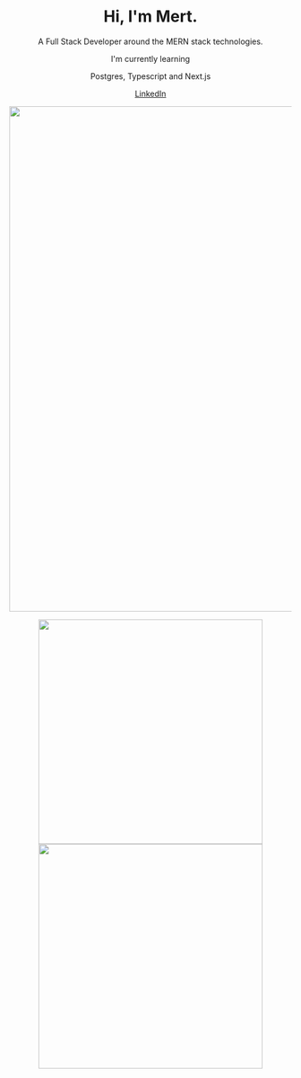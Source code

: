 <h1 align="center">Hi, I'm Mert.</h1>

<p align="center">A Full Stack Developer around the MERN stack technologies.</p>

<p align="center">I'm currently learning</p>
<p align="center">Postgres, Typescript and Next.js</p>

<p align="center"><a href="https://www.linkedin.com/in/mert-u-8248ab135/">LinkedIn</a></p>

<p align="center"> <img width="900px" src="https://github-profile-summary-cards.vercel.app/api/cards/profile-details?username=mert18&theme=vue" /></p>

<p align="center"> 
<img width="400px" src="https://github-profile-summary-cards.vercel.app/api/cards/most-commit-language?username=mert18&theme=vue" />
<img width="400px" src="https://github-profile-summary-cards.vercel.app/api/cards/stats?username=mert18&theme=vue" />
</p>
